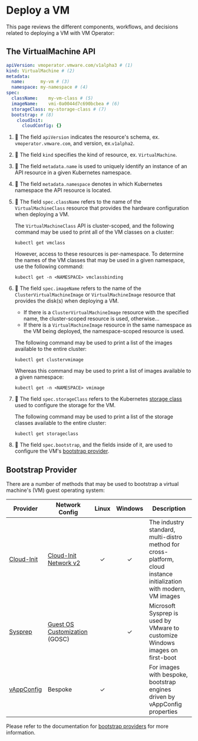 # Deploy a VM

This page reviews the different components, workflows, and decisions related to deploying a VM with VM Operator:

## The VirtualMachine API

```yaml
apiVersion: vmoperator.vmware.com/v1alpha3 # (1)
kind: VirtualMachine # (2)
metadata:
  name:      my-vm # (3)
  namespace: my-namespace # (4)
spec:
  className:    my-vm-class # (5)
  imageName:    vmi-0a0044d7c690bcbea # (6)
  storageClass: my-storage-class # (7)
  bootstrap: # (8)
    cloudInit:
      cloudConfig: {}
```

1.  :wave: The field `apiVersion` indicates the resource's schema, ex. `vmoperator.vmware.com`, and version, ex.`v1alpha2`.

2.  :wave: The field `kind` specifies the kind of resource, ex. `VirtualMachine`.

3.  :wave: The field `metadata.name` is used to uniquely identify an instance of an API resource in a given Kubernetes namespace.

4.  :wave: The field `metadata.namespace` denotes in which Kubernetes namespace the API resource is located.

5.  :wave: The field `spec.className` refers to the name of the `VirtualMachineClass` resource that provides the hardware configuration when deploying a VM.

    The `VirtualMachineClass` API is cluster-scoped, and the following command may be used to print all of the VM classes on a cluster:

    ```shell
    kubectl get vmclass
    ```

    However, access to these resources is per-namespace. To determine the names of the VM classes that may be used in a given namespace, use the following command:

    ```shell
    kubectl get -n <NAMESPACE> vmclassbinding
    ```

6.  :wave: The field `spec.imageName` refers to the name of the `ClusterVirtualMachineImage` or `VirtualMachineImage` resource that provides the disk(s) when deploying a VM.

    * If there is a `ClusterVirtualMachineImage` resource with the specified name, the cluster-scoped resource is used, otherwise...
    * If there is a `VirtualMachineImage` resource in the same namespace as the VM being deployed, the namespace-scoped resource is used.

    The following command may be used to print a list of the images available to the entire cluster:

    ```shell
    kubectl get clustervmimage
    ```

    Whereas this command may be used to print a list of images available to a given namespace:

    ```shell
    kubectl get -n <NAMESPACE> vmimage
    ```

7.  :wave: The field `spec.storageClass` refers to the Kubernetes [storage class](https://kubernetes.io/docs/concepts/storage/storage-classes/) used to configure the storage for the VM.

    The following command may be used to print a list of the storage classes available to the entire cluster:

    ```shell
    kubectl get storageclass
    ```

8.  :wave: The field `spec.bootstrap`, and the fields inside of it, are used to configure the VM's [bootstrap provider](#bootstrap-provider).

## Bootstrap Provider

There are a number of methods that may be used to bootstrap a virtual machine's (VM) guest operating system:

| Provider                    | Network Config                | Linux | Windows | Description |
|-----------------------------|-------------------------------|:-----:|:-------:|-------------|
| [Cloud-Init](#cloud-init)   | [Cloud-Init Network v2](https://cloudinit.readthedocs.io/en/latest/reference/network-config-format-v2.html) |   ✓   |     ✓    | The industry standard, multi-distro method for cross-platform, cloud instance initialization with modern, VM images |
| [Sysprep](#sysprep)         | [Guest OS Customization](https://vdc-download.vmware.com/vmwb-repository/dcr-public/c476b64b-c93c-4b21-9d76-be14da0148f9/04ca12ad-59b9-4e1c-8232-fd3d4276e52c/SDK/vsphere-ws/docs/ReferenceGuide/vim.vm.customization.Specification.html) (GOSC) |       |     ✓    | Microsoft Sysprep is used by VMware to customize Windows images on first-boot |
| [vAppConfig](#vappconfig)   | Bespoke                       |   ✓   |         | For images with bespoke, bootstrap engines driven by vAppConfig properties |

Please refer to the documentation for [bootstrap providers](./../../concepts/workloads/guest.md) for more information.
